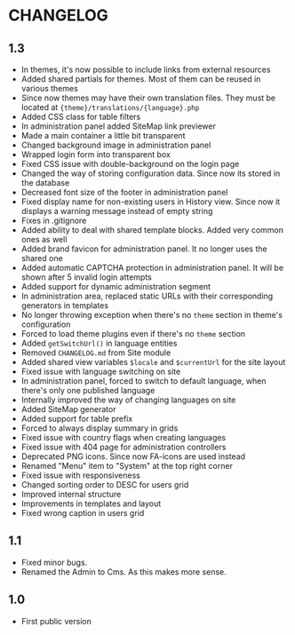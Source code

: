 CHANGELOG
=========

1.3
---

 * In themes, it's now possible to include links from external resources
 * Added shared partials for themes. Most of them can be reused in various themes
 * Since now themes may have their own translation files. They must be located at `{theme}/translations/{language}.php`
 * Added CSS class for table filters
 * In administration panel added SiteMap link previewer
 * Made a main container a little bit transparent
 * Changed background image in administration panel
 * Wrapped login form into transparent box
 * Fixed CSS issue with double-background on the login page
 * Changed the way of storing configuration data. Since now its stored in the database
 * Decreased font size of the footer in administration panel
 * Fixed display name for non-existing users in History view. Since now it displays a warning message instead of empty string
 * Fixes in .gitignore
 * Added ability to deal with shared template blocks. Added very common ones as well
 * Added brand favicon for administration panel. It no longer uses the shared one
 * Added automatic CAPTCHA protection in administration panel. It will be shown after 5 invalid login attempts
 * Added support for dynamic administration segment
 * In administration area, replaced static URLs with their corresponding generators in templates
 * No longer throwing exception when there's no `theme` section in theme's configuration
 * Forced to load theme plugins even if there's no `theme` section
 * Added `getSwitchUrl()` in language entities
 * Removed `CHANGELOG.md` from Site module
 * Added shared view variables `$locale` and `$currentUrl` for the site layout
 * Fixed issue with language switching on site
 * In administration panel, forced to switch to default language, when there's only one published language
 * Internally improved the way of changing languages on site
 * Added SiteMap generator
 * Added support for table prefix
 * Forced to always display summary in grids
 * Fixed issue with country flags when creating languages
 * Fixed issue with 404 page for administration controllers
 * Deprecated PNG icons. Since now FA-icons are used instead
 * Renamed "Menu" item to "System" at the top right corner
 * Fixed issue with responsiveness
 * Changed sorting order to DESC for users grid
 * Improved internal structure
 * Improvements in templates and layout
 * Fixed wrong caption in users grid

1.1
---

 * Fixed minor bugs.
 * Renamed the Admin to Cms. As this makes more sense.


1.0
---

 * First public version